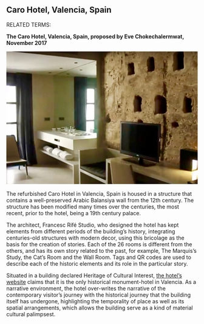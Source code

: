 ## Caro Hotel, Valencia, Spain

RELATED TERMS:

**The Caro Hotel, Valencia, Spain, proposed by Eve Chokechalermwat, November 2017**

![Caro Hotel](Caro-Hotel.jpg)

The refurbished Caro Hotel in Valencia, Spain is housed in a structure that contains a well-preserved Arabic Balansiya wall from the 12th century. The structure has been modified many times over the centuries, the most recent, prior to the hotel, being a 19th century palace.

The architect, Francesc Rifé Studio, who designed the hotel has kept elements from different periods of the building’s history, integrating centuries-old structures with modern decor, using this bricolage as the basis for the creation of stories. Each of the 26 rooms is different from the others, and has its own story related to the past, for example, The Marquis’s Study, the Cat’s Room and the Wall Room. Tags and QR codes are used to describe each of the historic elements and its role in the particular story.

Situated in a building declared Heritage of Cultural Interest, [the hotel’s website](https://www.carohotel.com/en/) claims that it is the only historical monument-hotel in Valencia. As a narrative environment, the hotel over-writes the narrative of the contemporary visitor’s journey with the historical journey that the building itself has undergone, highlighting the temporality of place as well as its spatial arrangements, which allows the building serve as a kind of material cultural palimpsest.


